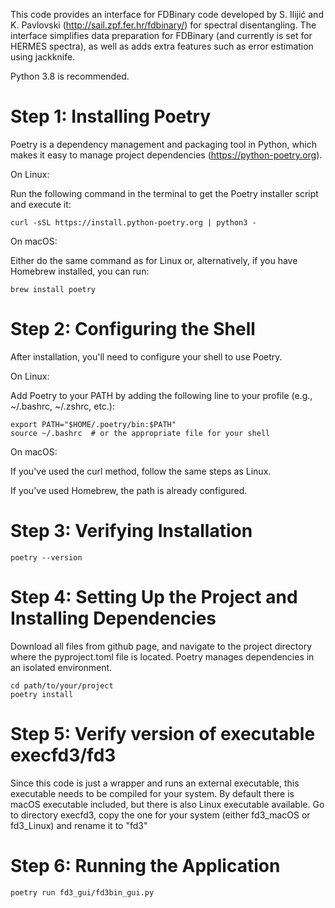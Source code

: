 This code provides an interface for FDBinary code developed by S. Ilijić and K. Pavlovski (http://sail.zpf.fer.hr/fdbinary/) for spectral disentangling. 
The interface simplifies data preparation for FDBinary (and currently is set for HERMES spectra), as well as adds extra features such as error estimation using jackknife. 

Python 3.8 is recommended.

# Step 1: Installing Poetry

Poetry is a dependency management and packaging tool in Python, which makes it easy to manage project dependencies (https://python-poetry.org).
  
On Linux:

Run the following command in the terminal to get the Poetry installer script and execute it:

    curl -sSL https://install.python-poetry.org | python3 -
  
On macOS:

Either do the same command as for Linux or, alternatively, if you have Homebrew installed, you can run:

    brew install poetry

# Step 2: Configuring the Shell

After installation, you'll need to configure your shell to use Poetry.
  
On Linux:

Add Poetry to your PATH by adding the following line to your profile (e.g., ~/.bashrc, ~/.zshrc, etc.):

    export PATH="$HOME/.poetry/bin:$PATH"
    source ~/.bashrc  # or the appropriate file for your shell
    
On macOS:

If you've used the curl method, follow the same steps as Linux.

If you've used Homebrew, the path is already configured.

# Step 3: Verifying Installation

    poetry --version

# Step 4: Setting Up the Project and Installing Dependencies

Download all files from github page, and navigate to the project directory where the pyproject.toml file is located. Poetry manages dependencies in an isolated environment.

    cd path/to/your/project
    poetry install

# Step 5: Verify version of executable execfd3/fd3

Since this code is just a wrapper and runs an external executable, this executable needs to be compiled for your system. By default there is macOS executable included, but there is also Linux executable available. Go to directory execfd3, copy the one for your system (either fd3_macOS or fd3_Linux) and rename it to "fd3" 

# Step 6: Running the Application

    poetry run fd3_gui/fd3bin_gui.py
